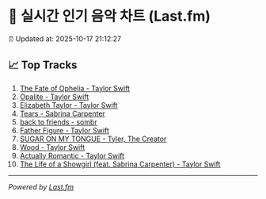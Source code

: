 # 🎵 실시간 인기 음악 차트 (Last.fm)

⏰ Updated at: 2025-10-17 21:12:27

## 📈 Top Tracks

1. [The Fate of Ophelia - Taylor Swift](https://www.last.fm/music/Taylor+Swift/_/The+Fate+of+Ophelia)
2. [Opalite - Taylor Swift](https://www.last.fm/music/Taylor+Swift/_/Opalite)
3. [Elizabeth Taylor - Taylor Swift](https://www.last.fm/music/Taylor+Swift/_/Elizabeth+Taylor)
4. [Tears - Sabrina Carpenter](https://www.last.fm/music/Sabrina+Carpenter/_/Tears)
5. [back to friends - sombr](https://www.last.fm/music/sombr/_/back+to+friends)
6. [Father Figure - Taylor Swift](https://www.last.fm/music/Taylor+Swift/_/Father+Figure)
7. [SUGAR ON MY TONGUE - Tyler, The Creator](https://www.last.fm/music/Tyler,+The+Creator/_/SUGAR+ON+MY+TONGUE)
8. [Wood - Taylor Swift](https://www.last.fm/music/Taylor+Swift/_/Wood)
9. [Actually Romantic - Taylor Swift](https://www.last.fm/music/Taylor+Swift/_/Actually+Romantic)
10. [The Life of a Showgirl (feat. Sabrina Carpenter) - Taylor Swift](https://www.last.fm/music/Taylor+Swift/_/The+Life+of+a+Showgirl+(feat.+Sabrina+Carpenter))

---
*Powered by [Last.fm](https://www.last.fm)*

